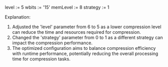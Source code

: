 level := 5
wbits := '15'
memLevel := 8
strategy := 1

Explanation:
1. Adjusted the 'level' parameter from 6 to 5 as a lower compression level can reduce the time and resources required for compression.
2. Changed the 'strategy' parameter from 0 to 1 as a different strategy can impact the compression performance.
3. The optimized configuration aims to balance compression efficiency with runtime performance, potentially reducing the overall processing time for compression tasks.